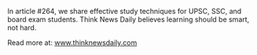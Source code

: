 In article #264, we share effective study techniques for UPSC, SSC, and board exam students. Think News Daily believes learning should be smart, not hard.

Read more at: www.thinknewsdaily.com